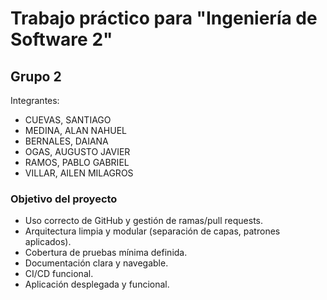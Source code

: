 # Trabajo práctico para "Ingeniería de Software 2"

## Grupo 2

Integrantes:
- CUEVAS, SANTIAGO 
- MEDINA, ALAN NAHUEL 
- BERNALES, DAIANA
- OGAS, AUGUSTO JAVIER
- RAMOS, PABLO GABRIEL
- VILLAR, AILEN MILAGROS 

### Objetivo del proyecto

* Uso correcto de GitHub y gestión de ramas/pull requests.
* Arquitectura limpia y modular (separación de capas, patrones aplicados).
* Cobertura de pruebas mínima definida.
* Documentación clara y navegable.
* CI/CD funcional.
* Aplicación desplegada y funcional.
